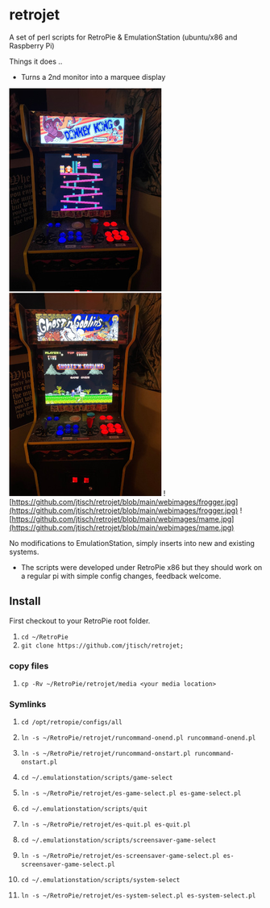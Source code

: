 # retrojet

A set of perl scripts for RetroPie & EmulationStation (ubuntu/x86 and Raspberry Pi)

Things it does ..

- Turns a 2nd monitor into a marquee display

![(https://github.com/jtisch/retrojet/webimages/dkong.jpg)](https://github.com/jtisch/retrojet/blob/main/webimages/dkong.jpg)
![[gng](https://github.com/jtisch/retrojet/webimages/gng.jpg)](https://github.com/jtisch/retrojet/blob/main/webimages/gng.jpg)
![https://github.com/jtisch/retrojet/blob/main/webimages/frogger.jpg](https://github.com/jtisch/retrojet/blob/main/webimages/frogger.jpg)
![https://github.com/jtisch/retrojet/blob/main/webimages/mame.jpg](https://github.com/jtisch/retrojet/blob/main/webimages/mame.jpg)

No modifications to EmulationStation, simply inserts into new and existing systems.

* The scripts were developed under RetroPie x86 but they should work on a regular pi with simple config changes, feedback welcome.

## Install

First checkout to your RetroPie root folder.

1. `cd ~/RetroPie`
2. `git clone https://github.com/jtisch/retrojet;`

### copy files

1. `cp -Rv ~/RetroPie/retrojet/media <your media location>`

### Symlinks

1. `cd /opt/retropie/configs/all`
2. `ln -s ~/RetroPie/retrojet/runcommand-onend.pl runcommand-onend.pl`
3. `ln -s ~/RetroPie/retrojet/runcommand-onstart.pl runcommand-onstart.pl`

1. `cd ~/.emulationstation/scripts/game-select`
2. `ln -s ~/RetroPie/retrojet/es-game-select.pl es-game-select.pl`

1. `cd ~/.emulationstation/scripts/quit`
2. `ln -s ~/RetroPie/retrojet/es-quit.pl es-quit.pl`

1. `cd ~/.emulationstation/scripts/screensaver-game-select`
2. `ln -s ~/RetroPie/retrojet/es-screensaver-game-select.pl es-screensaver-game-select.pl`

1. `cd ~/.emulationstation/scripts/system-select`
2. `ln -s ~/RetroPie/retrojet/es-system-select.pl es-system-select.pl`
